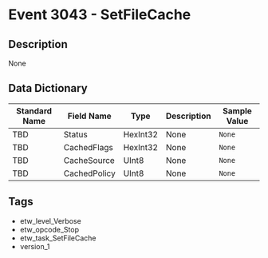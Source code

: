 # Event 3043 - SetFileCache

## Description
None

## Data Dictionary
|Standard Name|Field Name|Type|Description|Sample Value|
|---|---|---|---|---|
|TBD|Status|HexInt32|None|`None`|
|TBD|CachedFlags|HexInt32|None|`None`|
|TBD|CacheSource|UInt8|None|`None`|
|TBD|CachedPolicy|UInt8|None|`None`|

## Tags
* etw_level_Verbose
* etw_opcode_Stop
* etw_task_SetFileCache
* version_1